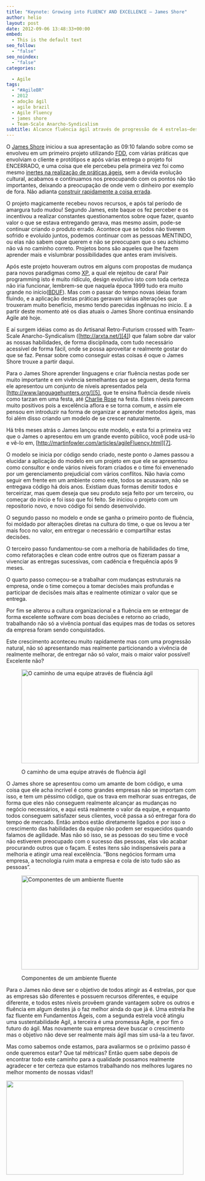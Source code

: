 ```yaml
---
title: "Keynote: Growing into FLUENCY AND EXCELLENCE – James Shore"
author: helio
layout: post
date: 2012-09-06 13:48:33+00:00
embed:
  - This is the default text
seo_follow:
  - "false"
seo_noindex:
  - "false"
categories:

  - Agile
tags:
  - "#AgileBR"
  - 2012
  - adoção ágil
  - agile brazil
  - Agile Fluency
  - james shore
  - Team-Scale Anarcho-Syndicalism
subtitle: Alcance fluência ágil através de progressão de 4 estrelas—descubra a jornada de James Shore de projetos falhados à excelência, e por que bom código, habilidades de equipe e valor de negócio devem se alinhar
---
```


O [James Shore][1] iniciou a sua apresentação as 09:10 falando sobre como se envolveu em um primeiro projeto utilizando <a title="Feature Driven Development" href="http://en.wikipedia.org/wiki/Feature-driven_development" target="_blank">FDD</a>, com várias práticas que envolviam o cliente e protótipos e após várias entrega o projeto foi ENCERRADO, e uma coisa que ele percebeu pela primeira vez foi como mesmo <a title="Times ágeis as vezes podem realizar práticas sem saber o porque..." href="/2012/09/05/novatos-no-seu-time-agil-corra-da-inercia-cecilia-fernandes/" target="_blank">inertes na realização de práticas ágeis</a>, sem a devida evolução cultural, acabamos e continuamos nos preocupando com os pontos não tão importantes, deixando a preocupação de onde vem o dinheiro por exemplo de fora. Não adianta <a title="Construindo rapidamente a coisa certa!" href="/2012/09/05/the-role-of-agile-analysis-in-continuous-delivery-jenny-wong-e-danilo-sato/" target="_blank">construir rapidamente a coisa errada</a>.

O projeto magicamente recebeu novos recursos, e após tal período de amargura tudo mudou! Segundo James, este baque os fez perceber e os incentivou a realizar constantes questionamentos sobre oque fazer, quanto valor o que se estava entregando gerava, mas mesmo assim, pode-se continuar criando o produto errado. Acontece que se todos não tiverem sofrido e evoluído juntos, podemos continuar com as pessoas MENTINDO, ou elas não sabem oque querem e não se preocupam que o seu achismo não vá no caminho correto. Projetos bons são aqueles que lhe fazem aprender mais e vislumbrar possibilidades que antes eram invisíveis.

Após este projeto houveram outros em alguns com propostas de mudança para novos paradigmas como [XP][2], a qual ele rejeitou de cara! Pair programming isto é muito ridículo, design evolutivo isto com toda certeza não iria funcionar, lembrem-se que naquela época 1999 tudo era muito grande no início([BDUF][3]). Mas com o passar do tempo novas ideias foram fluindo, e a aplicação destas práticas geravam várias alterações que trouxeram muito benefício, mesmo tendo parecidas ingênuas no inicio. E a partir deste momento até os dias atuais o James Shore continua ensinando Agile até hoje.

E aí surgem idéias como as do Artisanal Retro-Futurism crossed with Team-Scale Anarcho-Syndicalism ([http://arxta.net/][4]) que falam sobre dar valor as nossas habilidades, de forma disciplinada, com tudo necessário acessível de forma fácil, onde se possa aproveitar e realmente gostar do que se faz. Pensar sobre como conseguir estas coisas é oque o James Shore trouxe a partir daqui.

Para o James Shore aprender linguagens e criar fluência nestas pode ser muito importante e em vivência semelhantes que se seguem, desta forma ele apresentou um conjunto de níveis apresentados pela [http://www.languagehunters.org/][5], que te ensina fluência desde níveis como tarzan em uma festa, até [Charlie Rose][6] na festa. Estes níveis parecem muito positivos pois a excelência aflora e se torna comum, e assim ele pensou em introduzir na forma de organizar e aprender metodos ágeis, mas foi além disso criando um modelo de se crescer naturalmente.

Há três meses atrás o James lançou este modelo, e esta foi a primeira vez que o James o apresentou em um grande evento público, você pode usá-lo e vê-lo em, [http://martinfowler.com/articles/agileFluency.html][7].

O modelo se inicia por código sendo criado, neste ponto o James passou a elucidar a aplicação do modelo em um projeto em que ele se apresentou como consultor e onde vários níveis foram criados e o time foi envenenado por um gerenciamento prejudicial com vários conflitos. Não havia como seguir em frente em um ambiente como este, todos se acusavam, não se entregava código há dois anos. Existiam duas formas demitir todos e terceirizar, mas quem deseja que seu produto seja feito por um terceiro, ou começar do inicio e foi isso que foi feito. Se iniciou o projeto com um repositorio novo, e novo código foi sendo desenvolvido.

O segundo passo no modelo e onde se ganha o primeiro ponto de fluência, foi moldado por alterações diretas na cultura do time, o que os levou a ter mais foco no valor, em entregar o necessário e compartilhar estas decisões.

O terceiro passo fundamentou-se com a melhoria de habilidades do time, como refatorações e clean code entre outros que os fizeram passar a vivenciar as entregas sucessivas, com cadência e frequência após 9 meses.

O quarto passo começou-se a trabalhar com mudanças estruturais na empresa, onde o time começou a tomar decisões mais profundas e participar de decisões mais altas e realmente otimizar o valor que se entrega.

Por fim se alterou a cultura organizacional e a fluência em se entregar de forma excelente software com boas decisões e retorno ao criado, trabalhando não só a vivência pontual das equipes mas de todas os setores da empresa foram sendo conquistados.

Este crescimento aconteceu muito rapidamente mas com uma progressão natural, não só apresentando mas realmente particionando a vivência de realmente melhorar, de entregar não só valor, mais o maior valor possível! Excelente não?<figure id="attachment_619" style="width: 470px" class="wp-caption aligncenter">

[<img class="size-full wp-image-619" src="/uploads/2012/09/diagramaInicial.png" alt="O caminho de uma equipe através de fluência ágil " width="470" height="249" srcset="/uploads/2012/09/diagramaInicial.png 470w, /uploads/2012/09/diagramaInicial-300x158.png 300w" sizes="(max-width: 470px) 100vw, 470px" />][8]<figcaption class="wp-caption-text">O caminho de uma equipe através de fluência ágil</figcaption></figure>

O James shore se apresentou como um amante de bom código, e uma coisa que ele acha incrível é como grandes empresas não se importam com isso, e tem um péssimo código, que os trava em melhorar suas entregas, de forma que eles não conseguem realmente alcançar as mudanças no negócio necessários, e aqui está realmente o valor da equipe, e enquanto todos conseguem satisfazer seus clientes, você passa a só entregar fora do tempo de mercado. Então ambos estão diretamente ligados e por isso o crescimento das habilidades da equipe não podem ser esquecidos quando falamos de agilidade. Mas não só isso, se as pessoas do seu time e você não estiverem preocupado com o sucesso das pessoas, elas vão acabar procurando outros que o façam. E estes itens são indispensáveis para a melhoria e atingir uma real excelência. &#8220;Bons negócios formam uma empresa, a tecnologia ruim mata a empresa e cola de isto tudo são as pessoas&#8221;.<figure id="attachment_616" style="width: 470px" class="wp-caption aligncenter">

[<img class="size-full wp-image-616" src="/uploads/2012/09/internaEstrela.jpg" alt="Componentes de um ambiente fluente" width="470" height="249" srcset="/uploads/2012/09/internaEstrela.jpg 470w, /uploads/2012/09/internaEstrela-300x158.jpg 300w" sizes="(max-width: 470px) 100vw, 470px" />][9]<figcaption class="wp-caption-text">Componentes de um ambiente fluente</figcaption></figure>

Para o James não deve ser o objetivo de todos atingir as 4 estrelas, por que as empresas são diferentes e possuem recursos diferentes, e equipe diferente, e todos estes níveis provêem grande vantagem sobre os outros e fluência em algum destes já o faz melhor ainda do que já é. Uma estrela lhe faz fluente em Fundamentos Ágeis, com a segunda estrela você atingiu uma sustentabilidade Agil, a terceira é uma promessa Agile, e por fim o futuro do ágil. Mas novamente sua empresa deve buscar o crescimento mas o objetivo não deve ser realmente mais ágil mas sim usá-la a teu favor.

Mas como sabemos onde estamos, para avaliarmos se o próximo passo é onde queremos estar? Que tal métricas? Então quem sabe depois de encontrar todo este caminho para a qualidade possamos realmente agradecer e ter certeza que estamos trabalhando nos melhores lugares no melhor momento de nossas vidas!!

[<img class="aligncenter size-full wp-image-618" src="/uploads/2012/09/jamesShoreAndI.png" alt="" width="470" height="249" srcset="/uploads/2012/09/jamesShoreAndI.png 470w, /uploads/2012/09/jamesShoreAndI-300x158.png 300w" sizes="(max-width: 470px) 100vw, 470px" />][10]

[1]: https://twitter.com/jamesshore "@jamesshore"
[2]: http://en.wikipedia.org/wiki/Extreme_programming "Extreme Programming"
[3]: http://en.wikipedia.org/wiki/Big_Design_Up_Front "BDUF"
[4]: http://arxta.net/ "arxta"
[5]: http://www.languagehunters.org/ "language hunters"
[6]: http://en.wikipedia.org/wiki/Charlie_Rose "Charlie Rose"
[7]: http://martinfowler.com/articles/agileFluency.html "agileFluency"
[8]: /uploads/2012/09/diagramaInicial.png
[9]: /uploads/2012/09/internaEstrela.jpg
[10]: /uploads/2012/09/jamesShoreAndI.png
